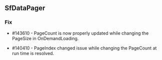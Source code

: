 ## SfDataPager

### Fix

* \#143610 - PageCount is now properly updated while changing the PageSize in OnDemandLoading.

* \#140410 - PageIndex changed issue while changing the PageCount at run time is resolved.

